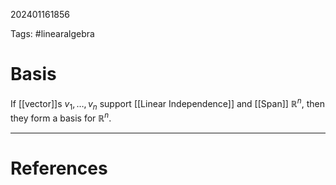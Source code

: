 202401161856

Tags: #linearalgebra 

# Basis
If [[vector]]s $v_1,\dots,v_n$ support [[Linear Independence]] and [[Span]] $\mathbb{R}^n$, then they form a basis for $\mathbb{R}^n$.

---
# References
